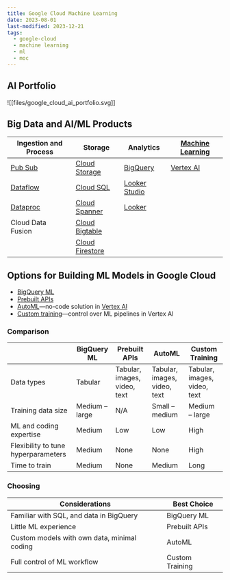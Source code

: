 ```yaml
---
title: Google Cloud Machine Learning
date: 2023-08-01
last-modified: 2023-12-21
tags:
  - google-cloud
  - machine learning
  - ml
  - moc
---
```


## AI Portfolio

![[files/google_cloud_ai_portfolio.svg]]

## Big Data and AI/ML Products

| Ingestion and Process         | Storage                                       | Analytics                                          | [Machine Learning](notes/Machine%20Learning.md) |
| ----------------------------- | --------------------------------------------- | -------------------------------------------------- | ----------------------------------------------- |
| [Pub Sub](notes/Pub%20Sub.md) | [Cloud Storage](notes/Cloud%20Storage.md)     | [BigQuery](notes/BigQuery.md)                      | [Vertex AI](notes/moc/Vertex%20AI.md)           |
| [Dataflow](notes/Dataflow.md) | [Cloud SQL](notes/Cloud%20SQL.md)             | [Looker Studio](notes/Google%20Looker%20Studio.md) |                                                 |
| [Dataproc](notes/Dataproc.md) | [Cloud Spanner](notes/Cloud%20Spanner.md)     | [Looker](notes/Looker.md)                          |                                                 |
| Cloud Data Fusion             | [Cloud Bigtable](notes/Cloud%20Bigtable.md)   |                                                    |                                                 |
|                               | [Cloud Firestore](notes/Cloud%20Firestore.md) |                                                    |                                                 |

## Options for Building ML Models in Google Cloud

- [BigQuery ML](notes/BigQuery%20ML.md)
- [Prebuilt APIs](notes/Google%20Cloud%20Prebuilt%20AI%20APIs.md)
- [AutoML](notes/AutoML.md)—no-code solution in [Vertex AI](notes/moc/Vertex%20AI.md)
- [Custom training](notes/Vertex%20AI%20Workbench.md)—control over ML pipelines in Vertex AI

### Comparison

|                                     | BigQuery ML    | Prebuilt APIs                | AutoML                       | Custom Training              |
| ----------------------------------- | -------------- | ---------------------------- | ---------------------------- | ---------------------------- |
| Data types                          | Tabular        | Tabular, images, video, text | Tabular, images, video, text | Tabular, images, video, text |
| Training data size                  | Medium – large | N/A                          | Small – medium               | Medium – large               |
| ML and coding expertise             | Medium         | Low                          | Low                          | High                         |
| Flexibility to tune hyperparameters | Medium         | None                         | None                         | High                         |
| Time to train                       | Medium         | None                         | Medium                       | Long                             |

### Choosing

| Considerations                              | Best Choice     |
| ------------------------------------------- | --------------- |
| Familiar with SQL, and data in BigQuery     | BigQuery ML     |
| Little ML experience                        | Prebuilt APIs   |
| Custom models with own data, minimal coding | AutoML          |
| Full control of ML workflow                 | Custom Training |
